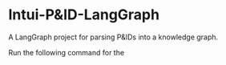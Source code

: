 # Intui-P&ID-LangGraph

A LangGraph project for parsing P&IDs into a knowledge graph.


Run the following command for the 
```python agent_p_and_id.py 
